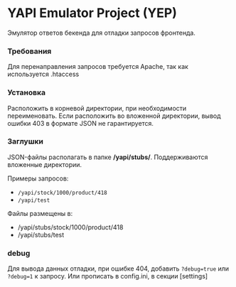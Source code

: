 # YAPI Emulator Project (YEP)
Эмулятор ответов бекенда для отладки запросов фронтенда.

### Требования
Для перенаправления запросов требуется Apache, так как используется .htaccess

### Установка
Расположить в корневой директории, при необходимости переименовать. 
Eсли расположить во вложенной директории, вывод ошибки 403 в формате JSON не гарантируется.

### Заглушки
JSON-файлы располагать в папке **/yapi/stubs/**. Поддерживаются вложенные директории.

Примеры запросов:
- `/yapi/stock/1000/product/418`
- `/yapi/test`

Файлы размещены в:
- /yapi/stubs/stock/1000/product/418
- /yapi/stubs/test


### debug

Для вывода данных отладки, при ошибке 404, добавить `?debug=true` или `?debug=1`  к запросу. Или прописать в config.ini, в секции [settings]
